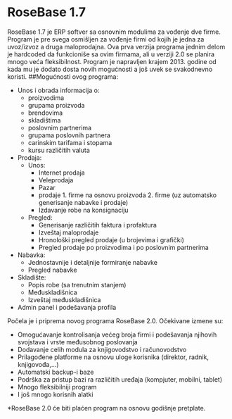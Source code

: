 # RoseBase 1.7
RoseBase 1.7 je ERP softver sa osnovnim modulima za vođenje dve firme.
Program je pre svega osmišljen za vođenje firmi od kojih je jedna za uvoz/izvoz a druga maloprodajna. Ova prva verzija programa jednim delom je hardcoded da funkcioniše sa ovim firmama, ali u verziji 2.0 se planira mnogo veća fleksibilnost. Program je napravljen krajem 2013. godine od kada mu je dodato dosta novih mogućnosti a još uvek se svakodnevno koristi.
##Mogućnosti ovog programa:
- Unos i obrada informacija o:
  - proizvodima
  - grupama proizvoda
  - brendovima
  - skladištima
  - poslovnim partnerima
  - grupama poslovnih partnera
  - carinskim tarifama i stopama
  - kursu različitih valuta
- Prodaja:
  - Unos:
    - Internet prodaja
    - Veleprodaja
    - Pazar
    - prodaje 1. firme na osnovu proizvoda 2. firme (uz automatsko generisanje nabavke i prodaje)
    - Izdavanje robe na konsignaciju
  - Pregled:
    - Generisanje različitih faktura i profaktura
    - Izveštaj maloprodaje
    - Hronološki pregled prodaje (u brojevima i grafički)
    - Pregled prodaje po proizvodima i po poslovnim partnerima
- Nabavka:
  - Jednostavnije i detaljnije formiranje nabavke
  - Pregled nabavke
- Skladište:
  - Popis robe (sa trenutnim stanjem)
  - Međuskladišnica
  - Izveštaj međuskladišnica
- Admin panel i podešavanja profila

Počela je i priprema novog programa RoseBase 2.0. Očekivane izmene su:
- Omogućavanje kontrolisanja većeg broja firmi i podešavanja njihovih svojstava i vrste međusobnog poslovanja
- Dodavanje celih modula za knjigovodstvo i računovodstvo
- Prilagođene platforme na osnovu uloge korisnika (direktor, radnik, knjigovođa,...)
- Automatski backup-i baze
- Podrška za pristup bazi ra različitih uređaja (kompjuter, mobilni, tablet)
- Mnogo fleksibilniji program
- I još mnogo korisnih alatki

*RoseBase 2.0 će biti plaćen program na osnovu godišnje pretplate.

